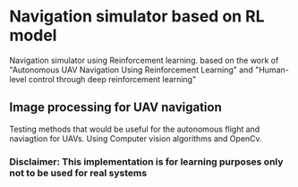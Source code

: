 # Navigation simulator based on RL model
Navigation simulator using Reinforcement learning. based on the work of "Autonomous UAV Navigation Using Reinforcement Learning" and "Human-level control through deep reinforcement learning" 

## Image processing for UAV navigation

Testing methods that would be useful for the autonomous flight and naviagtion for UAVs. 
Using Computer vision algorithms and OpenCv.

### Disclaimer: This implementation is for learning purposes only not to be used for real systems
